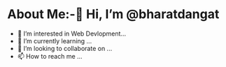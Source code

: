 # About Me:-👋 Hi, I’m @bharatdangat
- 👀 I’m interested in Web Devlopment...
- 🌱 I’m currently learning ...
- 💞️ I’m looking to collaborate on ...
- 📫 How to reach me ...

<!---
bharatdangat/bharatdangat is a ✨ special ✨ repository because its `README.md` (this file) appears on your GitHub profile.
You can click the Preview link to take a look at your changes.
--->
